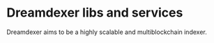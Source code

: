 # Dreamdexer libs and services

Dreamdexer aims to be a highly scalable and multiblockchain indexer.
